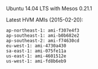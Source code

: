 Ubuntu 14.04 LTS with Mesos 0.21.1

Latest HVM AMIs (2015-02-20):
```
ap-northeast-1: ami-f307e4f3
ap-southeast-1: ami-b0b682e2
ap-southeast-2: ami-f74630cd
eu-west-1: ami-4730a430
sa-east-1: ami-075fe11a
us-east-1: ami-4601512e
us-west-1: ami-fd8b6eb9
```